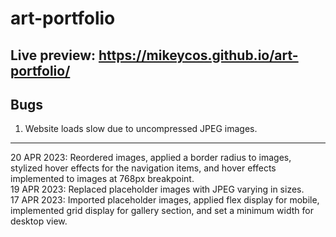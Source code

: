 # art-portfolio
Live preview: <https://mikeycos.github.io/art-portfolio/>
---
## Bugs
1. Website loads slow due to uncompressed JPEG images.  
---
20 APR 2023: Reordered images, applied a border radius to images, stylized hover effects for the navigation items, and hover effects implemented to images at 768px breakpoint.  
19 APR 2023: Replaced placeholder images with JPEG varying in sizes.  
17 APR 2023: Imported placeholder images, applied flex display for mobile, implemented grid display for gallery section, and set a minimum width for desktop view.  